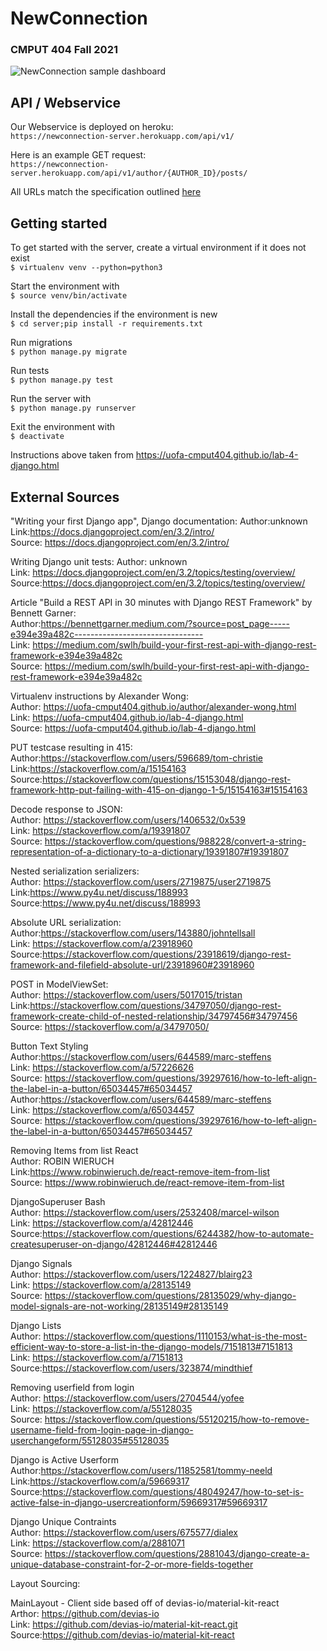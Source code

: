 # NewConnection
### CMPUT 404 Fall 2021

![NewConnection sample dashboard](https://i.imgur.com/pCs8bKc.png)



## API / Webservice

Our Webservice is deployed on heroku:<br>
`https://newconnection-server.herokuapp.com/api/v1/`

Here is an example GET request:<br>
`https://newconnection-server.herokuapp.com/api/v1/author/{AUTHOR_ID}/posts/`

All URLs match the specification outlined [here](https://github.com/abramhindle/CMPUT404-project-socialdistribution/blob/master/project.org)<br>

## Getting started

To get started with the server, create a virtual environment if it does not exist<br>
`$ virtualenv venv --python=python3`

Start the environment with<br>
`$ source venv/bin/activate`

Install the dependencies if the environment is new<br>
`$ cd server;pip install -r requirements.txt`

Run migrations<br>
`$ python manage.py migrate`

Run tests<br>
`$ python manage.py test`

Run the server with<br>
`$ python manage.py runserver`

Exit the environment with<br>
`$ deactivate`

Instructions above taken from https://uofa-cmput404.github.io/lab-4-django.html

## External Sources

"Writing your first Django app", Django documentation:
Author:unknown<br>
Link:https://docs.djangoproject.com/en/3.2/intro/<br>
Source: https://docs.djangoproject.com/en/3.2/intro/<br>

Writing Django unit tests:
Author: unknown<br>
Link: https://docs.djangoproject.com/en/3.2/topics/testing/overview/<br>
Source:https://docs.djangoproject.com/en/3.2/topics/testing/overview/<br>

Article "Build a REST API in 30 minutes with Django REST Framework" by Bennett Garner:<br>
Author:https://bennettgarner.medium.com/?source=post_page-----e394e39a482c--------------------------------<br>
Link: https://medium.com/swlh/build-your-first-rest-api-with-django-rest-framework-e394e39a482c<br>
Source: https://medium.com/swlh/build-your-first-rest-api-with-django-rest-framework-e394e39a482c<br>

Virtualenv instructions by Alexander Wong:<br>
Author: https://uofa-cmput404.github.io/author/alexander-wong.html<br>
Link: https://uofa-cmput404.github.io/lab-4-django.html<br>
Source: https://uofa-cmput404.github.io/lab-4-django.html<br>

PUT testcase resulting in 415:<br>
Author:https://stackoverflow.com/users/596689/tom-christie<br>
Link:https://stackoverflow.com/a/15154163<br>
Source:https://stackoverflow.com/questions/15153048/django-rest-framework-http-put-failing-with-415-on-django-1-5/15154163#15154163<br>

Decode response to JSON:<br>
Author: https://stackoverflow.com/users/1406532/0x539<br>
Link: https://stackoverflow.com/a/19391807<br>
Source: https://stackoverflow.com/questions/988228/convert-a-string-representation-of-a-dictionary-to-a-dictionary/19391807#19391807<br>

Nested serialization serializers:<br>
Author: https://stackoverflow.com/users/2719875/user2719875<br>
Link:https://www.py4u.net/discuss/188993<br>
Source:https://www.py4u.net/discuss/188993<br>

Absolute URL serialization:<br>
Author:https://stackoverflow.com/users/143880/johntellsall<br>
Link: https://stackoverflow.com/a/23918960<br>
Source:https://stackoverflow.com/questions/23918619/django-rest-framework-and-filefield-absolute-url/23918960#23918960<br>


POST in ModelViewSet:<br>
Author: https://stackoverflow.com/users/5017015/tristan<br>
Link:https://stackoverflow.com/questions/34797050/django-rest-framework-create-child-of-nested-relationship/34797456#34797456<br>
Source: https://stackoverflow.com/a/34797050/<br>


Button Text Styling<br>
Author:https://stackoverflow.com/users/644589/marc-steffens<br>
Link: https://stackoverflow.com/a/57226626 <br>
Source: https://stackoverflow.com/questions/39297616/how-to-left-align-the-label-in-a-button/65034457#65034457<br>
Author:https://stackoverflow.com/users/644589/marc-steffens<br>
Link: https://stackoverflow.com/a/65034457<br>
Source: https://stackoverflow.com/questions/39297616/how-to-left-align-the-label-in-a-button/65034457#65034457<br>


Removing Items from list React<br>
Author:  ROBIN WIERUCH<br>
Link:https://www.robinwieruch.de/react-remove-item-from-list<br>
Source: https://www.robinwieruch.de/react-remove-item-from-list<br>

DjangoSuperuser Bash<br>
Author: https://stackoverflow.com/users/2532408/marcel-wilson<br>
Link: https://stackoverflow.com/a/42812446<br>
Source:https://stackoverflow.com/questions/6244382/how-to-automate-createsuperuser-on-django/42812446#42812446<br>

Django Signals<br>
Author: https://stackoverflow.com/users/1224827/blairg23<br>
Link: https://stackoverflow.com/a/28135149<br>
Source: https://stackoverflow.com/questions/28135029/why-django-model-signals-are-not-working/28135149#28135149<br>

Django Lists<br>
Author: https://stackoverflow.com/questions/1110153/what-is-the-most-efficient-way-to-store-a-list-in-the-django-models/7151813#7151813<br>
Link: https://stackoverflow.com/a/7151813<br>
Source:https://stackoverflow.com/users/323874/mindthief<br>

Removing userfield from login<br>
Author: https://stackoverflow.com/users/2704544/yofee<br>
Link: https://stackoverflow.com/a/55128035<br>
Source: https://stackoverflow.com/questions/55120215/how-to-remove-username-field-from-login-page-in-django-userchangeform/55128035#55128035<br>

Django is Active Userform<br>
Author:https://stackoverflow.com/users/11852581/tommy-neeld<br>
Link:https://stackoverflow.com/a/59669317<br>
Source:https://stackoverflow.com/questions/48049247/how-to-set-is-active-false-in-django-usercreationform/59669317#59669317<br>


Django Unique Contraints<br>
Author: https://stackoverflow.com/users/675577/dialex<br>
Link: https://stackoverflow.com/a/2881071<br>
Source: https://stackoverflow.com/questions/2881043/django-create-a-unique-database-constraint-for-2-or-more-fields-together<br>



Layout Sourcing:<br>

MainLayout - Client side based off of devias-io/material-kit-react<br>
Arthor: https://github.com/devias-io<br>
Link: https://github.com/devias-io/material-kit-react.git<br>
Source:https://github.com/devias-io/material-kit-react<br>

